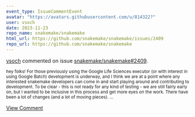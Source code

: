 ```yaml
---
event_type: IssueCommentEvent
avatar: "https://avatars.githubusercontent.com/u/814322?"
user: vsoch
date: 2023-11-23
repo_name: snakemake/snakemake
html_url: https://github.com/snakemake/snakemake/issues/2409
repo_url: https://github.com/snakemake/snakemake
---
```


<a href='https://github.com/vsoch' target='_blank'>vsoch</a> commented on issue <a href='https://github.com/snakemake/snakemake/issues/2409' target='_blank'>snakemake/snakemake#2409</a>.

<small>hey folks! For those previously using the Google Life Sciences executor (or with interest in using Google Batch) development is underway, and I think we are at a point where any interested snakemake developers can come in and start playing around and contributing to development. To be clear - this is not ready for any kind of testing - we are still fairly early on, but I wanted to be inclusive in this process and get more eyes on the work. There have been a lot of changes (and a lot of moving pieces)....</small>

<a href='https://github.com/snakemake/snakemake/issues/2409' target='_blank'>View Comment</a>